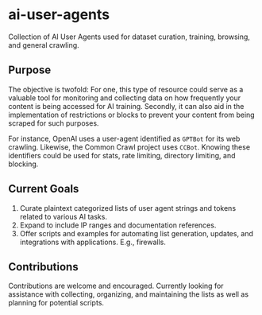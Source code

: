 # ai-user-agents
Collection of AI User Agents used for dataset curation, training, browsing, and general crawling.

## Purpose

The objective is twofold: For one, this type of resource could serve as a valuable tool for monitoring and collecting data on how frequently your content is being accessed for AI training. Secondly, it can also aid in the implementation of restrictions or blocks to prevent your content from being scraped for such purposes.

For instance, OpenAI uses a user-agent identified as `GPTBot` for its web crawling. Likewise, the Common Crawl project uses `CCBot`. Knowing these identifiers could be used for stats, rate limiting, directory limiting, and blocking.

## Current Goals

1. Curate plaintext categorized lists of user agent strings and tokens related to various AI tasks.
2. Expand to include IP ranges and documentation references.
3. Offer scripts and examples for automating list generation, updates, and integrations with applications. E.g., firewalls.

## Contributions

Contributions are welcome and encouraged. Currently looking for assistance with collecting, organizing, and maintaining the lists as well as planning for potential scripts. 
